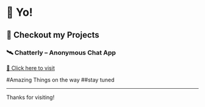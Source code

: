 # 👋 Yo!

## 🚀 Checkout my Projects

### 🛰️ Chatterly – Anonymous Chat App  
[🔗 Click here to visit](https://chatterly-frontend-1n8qzfkzg-rajnisht7s-projects.vercel.app)

#Amazing Things on the way
##stay tuned

---

Thanks for visiting!
